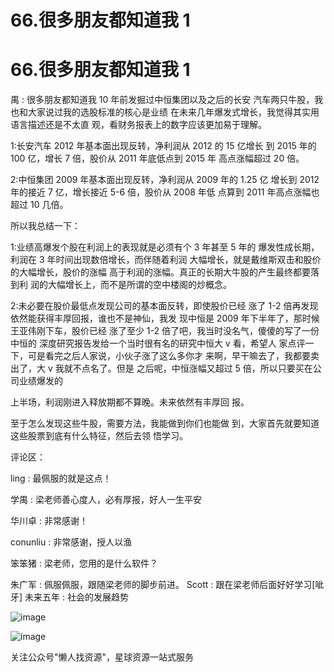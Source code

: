 # 66.很多朋友都知道我 1

# 66.很多朋友都知道我 1

禺 : 很多朋友都知道我 10 年前发掘过中恒集团以及之后的长安 汽车两只牛股，我也和大家说过我的选股标准的核心是业绩 在未来几年爆发式增长，我觉得其实用语言描述还是不太直 观，看财务报表上的数字应该更加易于理解。

1:长安汽车 2012 年基本面出现反转，净利润从 2012 的 15 亿增长 到 2015 年的 100 亿，增长 7 倍，股价从 2011 年底低点到 2015 年 高点涨幅超过 20 倍。

2:中恒集团 2009 年基本面出现反转，净利润从 2009 年的 1.25 亿 增长到 2012 年的接近 7 亿，增长接近 5-6 倍，股价从 2008 年低 点算到 2011 年高点涨幅也超过 10 几倍。

所以我总结一下：

1:业绩高爆发个股在利润上的表现就是必须有个 3 年甚至 5 年的 爆发性成长期，利润在 3 年时间出现数倍增长，而伴随着利润 大幅增长，就是戴维斯双击和股价的大幅增长，股价的涨幅 高于利润的涨幅。真正的长期大牛股的产生最终都要落到利 润的大幅增长上，而不是所谓的空中楼阁的炒概念。

2:未必要在股价最低点发现公司的基本面反转，即使股价已经 涨了 1-2 倍再发现依然能获得丰厚回报，谁也不是神仙，我发 现中恒是 2009 年下半年了，那时候王亚伟刚下车，股价已经 涨了至少 1-2 倍了吧，我当时没名气，傻傻的写了一份中恒的 深度研究报告发给一个当时很有名的研究中恒大 v 看，希望人 家点评一下，可是看完之后人家说，小伙子涨了这么多你才 来啊，早干嘛去了，我都要卖出了，大 v 我就不点名了。但是 之后呢，中恒涨幅又超过 5 倍，所以只要买在公司业绩爆发的

上半场，利润刚进入释放期都不算晚。未来依然有丰厚回 报。

至于怎么发现这些牛股，需要方法，我能做到你们也能做 到，大家首先就要知道这些股票到底有什么特征，然后去领 悟学习。

评论区：

ling : 最佩服的就是这点！

学禺 : 梁老师善心度人，必有厚报，好人一生平安

华川卓 : 非常感谢！

conunliu : 非常感谢，授人以渔

笨笨猪 : 梁老师，您用的是什么软件？

朱广军 : 佩服佩服，跟随梁老师的脚步前进。 Scott : 跟在梁老师后面好好学习[呲牙] 未来五年 : 社会的发展趋势

![image](img/Image_119.png)

![image](img/Image_120.png)

关注公众号"懒人找资源"，星球资源一站式服务